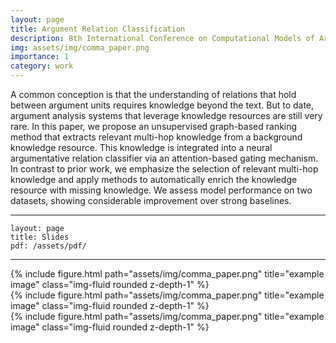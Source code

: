 ```yaml
---
layout: page
title: Argument Relation Classification 
description: 8th International Conference on Computational Models of Argument 
img: assets/img/comma_paper.png
importance: 1
category: work
---
```


A common conception is that the understanding of relations that hold between argument units requires knowledge beyond the text. But to date, argument analysis systems that leverage knowledge resources are still very rare. In this paper, we propose an unsupervised graph-based ranking method that extracts relevant multi-hop knowledge from a background knowledge resource. This knowledge is integrated into a neural argumentative relation classifier via an attention-based gating mechanism. In contrast to prior work, we emphasize the selection of relevant multi-hop knowledge and apply methods to automatically enrich the knowledge resource with missing knowledge. We assess model performance on two datasets, showing considerable improvement over strong baselines.

 ---
    layout: page
    title: Slides
    pdf: /assets/pdf/
 ---


<div class="row">
    <div class="col-sm mt-3 mt-md-0">
        {% include figure.html path="assets/img/comma_paper.png" title="example image" class="img-fluid rounded z-depth-1" %}
    </div>
    <div class="col-sm mt-3 mt-md-0">
        {% include figure.html path="assets/img/comma_paper.png" title="example image" class="img-fluid rounded z-depth-1" %}
    </div>
    <div class="col-sm mt-3 mt-md-0">
        {% include figure.html path="assets/img/comma_paper.png" title="example image" class="img-fluid rounded z-depth-1" %}
    </div>
</div>

